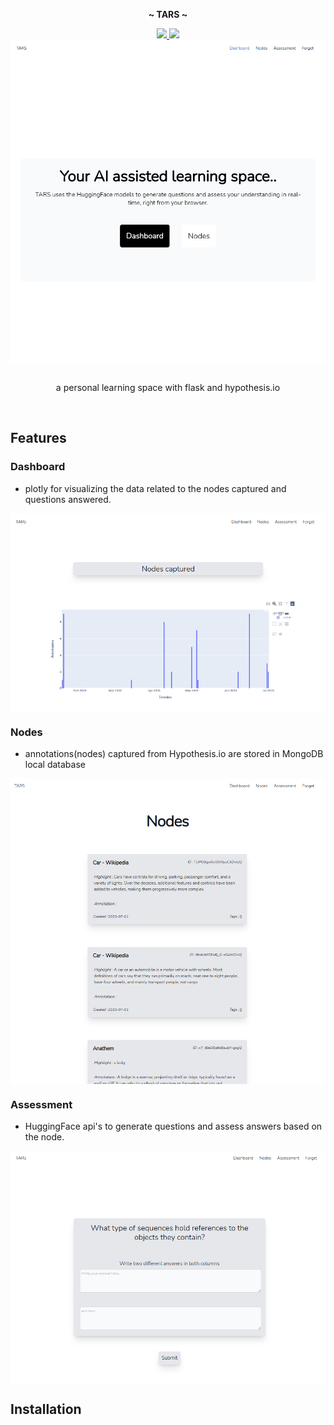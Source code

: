 <p align="center">
  <b> ~ TARS ~ </b>
</p>
<div align="center">
    <p></p>
    <a href="https://github.com/thlurte/dots/stargazers">
        <img src="https://img.shields.io/github/stars/thlurte/dots?color=%23BB9AF7&labelColor=%231A1B26&style=for-the-badge">
    </a>
        <img src="https://img.shields.io/github/forks/thlurte/dots?color=%237AA2F7&labelColor=%231A1B26&style=for-the-badge">
    </a>
</div>
<div>
<img src="assets/2023-07-01_22-47.png" align="center">
 </div>


<br/>
<p align="center"> a personal learning space with flask and hypothesis.io  </p>
<br/>

## Features

### Dashboard
- plotly for visualizing the data related to the nodes captured and questions answered.
<img src="assets/2023-07-01_22-48.png" align="center">

### Nodes
- annotations(nodes) captured from Hypothesis.io are stored in MongoDB local database
<img src="assets/2023-07-01_22-48_1.png" align="center">

### Assessment
- HuggingFace api's to generate questions and assess answers based on the node.
<img src="assets/2023-07-01_22-49.png" align="center">


## Installation
